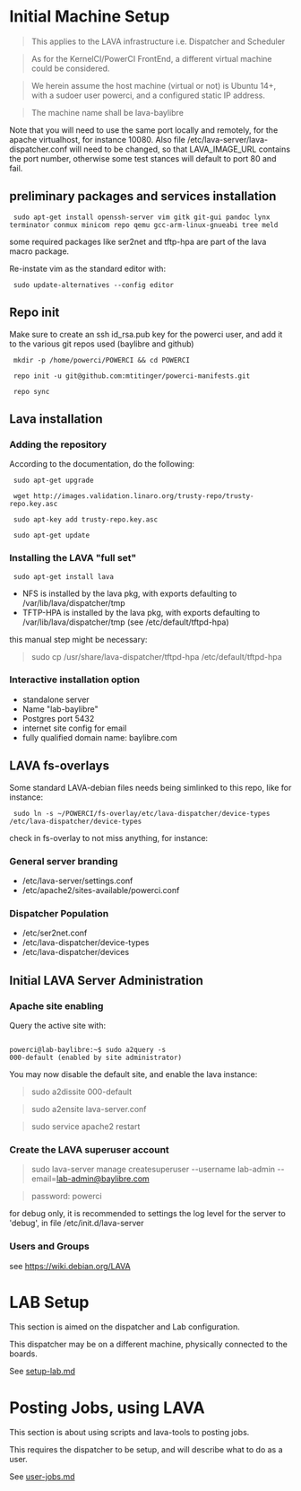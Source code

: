 # Initial Machine Setup #

> This applies to the LAVA infrastructure i.e. Dispatcher and Scheduler

> As for the KernelCI/PowerCI FrontEnd, a different virtual machine could be considered.

> We herein assume the host machine (virtual or not) is Ubuntu 14+, with a sudoer user powerci, and a configured static IP address.

> The machine name shall be lava-baylibre

Note that you will need to use the same port locally and remotely, for the apache virtualhost, for instance
10080. Also file /etc/lava-server/lava-dispatcher.conf will need to be changed, so that LAVA_IMAGE_URL contains the port number,
otherwise some test stances will default to port 80 and fail.


## preliminary packages and services installation ##

` sudo apt-get install openssh-server vim gitk git-gui pandoc lynx terminator conmux minicom repo qemu gcc-arm-linux-gnueabi tree meld`

some required packages like ser2net and tftp-hpa are part of
the lava macro package.

Re-instate vim as the standard editor with:

` sudo update-alternatives --config editor`


## Repo init ##

Make sure to create an ssh id_rsa.pub key for the powerci user, and add it to the various git repos used (baylibre and github)

` mkdir -p /home/powerci/POWERCI && cd POWERCI`

` repo init -u git@github.com:mtitinger/powerci-manifests.git`

` repo sync`

## Lava installation ##

### Adding the repository ###

According to the documentation, do the following:

` sudo apt-get upgrade`

` wget http://images.validation.linaro.org/trusty-repo/trusty-repo.key.asc`

` sudo apt-key add trusty-repo.key.asc`

` sudo apt-get update`

### Installing the LAVA "full set" ###

` sudo apt-get install lava`

 * NFS          is installed by the lava pkg, with exports defaulting to /var/lib/lava/dispatcher/tmp
 * TFTP-HPA     is installed by the lava pkg, with exports defaulting to /var/lib/lava/dispatcher/tmp
(see /etc/default/tftpd-hpa)

this manual step might be necessary:

> sudo cp /usr/share/lava-dispatcher/tftpd-hpa /etc/default/tftpd-hpa

### Interactive installation option ###
 * standalone server
 * Name "lab-baylibre"
 * Postgres port 5432
 * internet site config for email
 * fully qualified domain name: baylibre.com

##  LAVA fs-overlays ##

Some standard LAVA-debian files needs being simlinked to this repo, like for instance:

` sudo ln -s ~/POWERCI/fs-overlay/etc/lava-dispatcher/device-types /etc/lava-dispatcher/device-types`

check in fs-overlay to not miss anything, for instance:

### General server branding ###

 * /etc/lava-server/settings.conf
 * /etc/apache2/sites-available/powerci.conf

### Dispatcher Population ###

 * /etc/ser2net.conf
 * /etc/lava-dispatcher/device-types
 * /etc/lava-dispatcher/devices

## Initial LAVA Server Administration ##

### Apache site enabling

Query the active site with:

<code>
powerci@lab-baylibre:~$ sudo a2query -s
000-default (enabled by site administrator)
</code>

You may now disable the default site, and enable the lava instance:

> sudo a2dissite 000-default

> sudo a2ensite lava-server.conf

> sudo service apache2 restart

### Create the LAVA superuser account ###

> sudo lava-server manage createsuperuser --username lab-admin --email=lab-admin@baylibre.com

> password: powerci

for debug only, it is recommended to settings the log level for the server
to 'debug', in file /etc/init.d/lava-server

### Users and Groups ###

see <https://wiki.debian.org/LAVA>

# LAB Setup #

 This section is aimed on the dispatcher and Lab configuration.
 
 This dispatcher may be on a different machine, physically connected to the boards.

 See [setup-lab.md](docs/setup-lab.md)

# Posting Jobs, using LAVA #

 This section is about using scripts and lava-tools to posting jobs.

 This requires the dispatcher to be setup, and will describe what to do as a user.

 See [user-jobs.md](docs/user-jobs.md)

